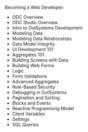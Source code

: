 Becoming a Web Developer:
- ODC Overview
- ODC Studio Overview
- Intro to OutSystems Development
- Modeling Data
- Modeling Data Relationships
- Data Model Integrity
- UI Development 101
- Aggregates 101
- Building Screens with Data
- Building Web Forms
- Logic
- Form Validations
- Advanced Aggregates
- Role-Based Security
- Debugging in OutSystems
- Pagination and Sorting
- Blocks and Events
- Reactive Programming Model
- Client Variables
- Settings
- SQL Queries

